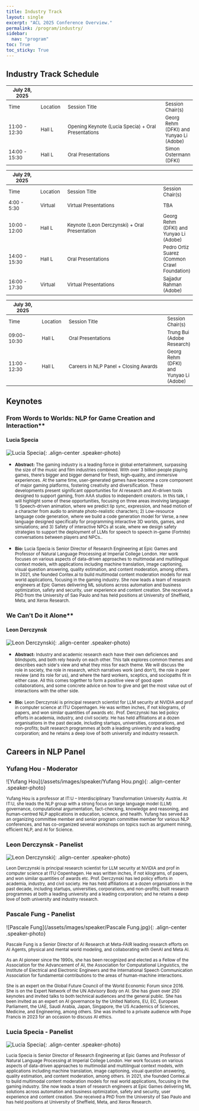 ```yaml
---
title: Industry Track
layout: single
excerpt: "ACL 2025 Conference Overview."
permalink: /program/industry/
sidebar:
  nav: "program"
toc: True
toc_sticky: True
---
```


## Industry Track Schedule 

<style>
.speaker-photo { width: 200px; height: 200px; object-fit: contain; }
table {
    width: 100%;
    font-size: small;
}
table th:first-of-type {
    width: 20%;
}
table th:nth-of-type(2) {
    width: 15%;
}
table th:nth-of-type(3) {
    width: 65%;
}
</style>

| <span>July 28, 2025</span> | | | | 
| -- | -- | -- | -- |
| Time | Location | Session Title | Session Chair(s)|
| 11:00 - 12:30 | Hall L | Opening Keynote (Lucia Specia) + Oral Presentations | Georg Rehm (DFKI) and Yunyao Li (Adobe)|
| 14:00 - 15:30 | Hall L | Oral Presentations |Simon Ostermann (DFKI) |

| <span>July 29, 2025</span> | | | |
| -- | -- | -- | -- |
| Time | Location | Session Title |Session Chair(s)|
| 4:00 - 5:30   | Virtual | Virtual Presentations | TBA |
| 10:00 - 12:00 | Hall L | Keynote (Leon Derczynski) + Oral Presentation   | Georg Rehm (DFKI) and Yunyao Li (Adobe)|
| 14:00 - 15:30 | Hall L | Oral Presentations |Pedro Ortiz Suarez (Common Crawl Foundation)  |
| 16:00 - 17:30 | Virtual | Virtual Presentations | Sajjadur Rahman (Adobe) |

| <span>July 30, 2025</span> | | | | 
| -- | -- | -- | -- |
| Time | Location | Session Title | Session Chair(s)|
| 09:00-10:30 | Hall L | Oral Presentations |Trung Bui (Adobe Research)  |
| 11:00 - 12:30 | Hall L | Careers in NLP Panel + Closing Awards | Georg Rehm (DFKI) and Yunyao Li (Adobe)|


## Keynotes

### From Words to Worlds: NLP for Game Creation and Interaction**
#### Lucia Specia

![Lucia Specia](/assets/images/speaker/Lucia_Specia.jpg){: .align-center .speaker-photo}

* <small>**Abstract:** The gaming industry is a leading force in global entertainment, surpassing the size of the
music and film industries combined. With over 3 billion people playing games, there’s bigger and bigger demand for fresh, high-quality, and immersive experiences. At the same time, user-generated games have become a core component of major gaming platforms, fostering creativity and diversification. These developments present significant opportunities for AI research and AI-driven tools designed to support gaming, from AAA studios to independent creators. In this talk, I will highlight some of these opportunities, focusing on three areas involving language: 1) Speech-driven animation, where we predict lip sync, expression, and head motion of a character from audio to animate photo-realistic characters; 2) Low-resource language code generation, where we build a code generation model for Verse, a new language designed specifically for programming interactive 3D worlds, games, and simulations; and 3) Safety of interactive NPCs at scale, where we design safety strategies to support the deployment of LLMs for speech to speech in-game (Fortnite) conversations between players and NPCs..</small>

* <small>**Bio:**  Lucia Specia is Senior Director of Research Engineering at Epic Games and Professor of Natural
Language Processing at Imperial College London. Her work focuses on various aspects of data-driven approaches to multimodal and multilingual context models, with applications including machine translation, image captioning, visual question answering, quality estimation, and content moderation, among others. In 2021, she founded Contex.ai to build multimodal content moderation models for real world
applications, focusing in the gaming industry. She now leads a team of research engineers at Epic Games delivering ML solutions across automation and business optimization, safety and security, user experience and content creation. She received a PhD from the University of Sao Paulo and has held positions at University of Sheffield, Meta, and Xerox Research.</small>


### We Can't Do it Alone**
#### Leon Derczynsk

![Leon Derczynski](/assets/images/speaker/Leon_Derczynski.jpg){: .align-center .speaker-photo}

* <small>**Abstract:** Industry and academic research each have their own deficiences and blindspots, and both rely heavily on each other. This talk explores common themes and describes each side's view and what they miss for each theme. We will discuss the role in society, the role in research, which narratives work (and don't), the role in peer review (and its role for us), and where the hard workers, sceptics, and sociopaths fit in either case. All this comes together to form a positive view of good open collaborations, and some concrete advice on how to give and get the most value out of interactions with the other side.</small>

* <small>**Bio:** Leon Derczynski is principal research scientist for LLM security at NVIDIA and prof in computer science at ITU Copenhagen. He was written inches, if not kilograms, of papers, and won similar quantities of awards etc. Prof. Derczynski has led policy efforts in academia, industry, and civil society. He has held affiliations at a dozen organisations in the past decade, including startups, universities, corporations, and non-profits; built research programmes at both a leading university and a leading corporation; and he retains a deep love of both university and industry research.
 </small>

## Careers in NLP Panel

### Yufang Hou - Moderator

![Yufang Hou](/assets/images/speaker/Yufang Hou.png){: .align-center .speaker-photo}
  
<small>Yufang Hou is a professor at IT:U – Interdisciplinary Transformation University Austria. At IT:U, she leads the NLP group with a strong focus on large language model (LLM) governance, computational argumentation, fact-checking, knowledge and reasoning, and human-centred NLP applications in education, science, and health. Yufang has served as an organizing committee member and senior program committee member for various NLP conferences, and has co-organized several workshops on topics such as argument mining, efficient NLP, and AI for Science.</small>

### Leon Derczynsk - Panelist

![Leon Derczynski](/assets/images/speaker/Leon_Derczynski.jpg){: .align-center .speaker-photo}

<small>Leon Derczynski is principal research scientist for LLM security at NVIDIA and prof in computer science at ITU Copenhagen. He was written inches, if not kilograms, of papers, and won similar quantities of awards etc. Prof. Derczynski has led policy efforts in academia, industry, and civil society. He has held affiliations at a dozen organisations in the past decade, including startups, universities, corporations, and non-profits; built research programmes at both a leading university and a leading corporation; and he retains a deep love of both university and industry research.
 </small>


### Pascale Fung - Panelist

![Pascale Fung](/assets/images/speaker/Pascale Fung.jpg){: .align-center .speaker-photo}

<small> Pascale Fung is a Senior Director of AI Research at Meta-FAIR leading research efforts on AI Agents, physical and mental world modeling, and collaborating with GenAI and Meta AI.</small>

<small>As an AI pioneer since the 1990s, she has been recognized and elected as a Fellow of the Association for the Advancement of AI, the Association for Computational Linguistics, the Institute of Electrical and Electronic Engineers and the International Speech Communication Association for fundamental contributions to the areas of human-machine interactions.</small>

<small>She is an expert on the Global Future Council of the World Economic Forum since 2016. She is on the Expert Network of the UN Advisory Body on AI. She has given over 250 keynotes and invited talks to both technical audiences and the general public. She has been invited as an expert on AI governance by the United Nations, EU, EC, European Parliament, the UAE, Saudi Arabia, Japan, Singapore, the US Academics of Sciences, Medicine, and Engineering, among others. She was invited to a private audience with Pope Francis in 2023 for an occasion to discuss AI ethics. </small>

### Lucia Specia - Panelist

![Lucia Specia](/assets/images/speaker/Lucia_Specia.jpg){: .align-center .speaker-photo}

<small> Lucia Specia is Senior Director of Research Engineering at Epic Games and Professor of Natural
Language Processing at Imperial College London. Her work focuses on various aspects of data-driven approaches to multimodal and multilingual context models, with applications including machine translation, image captioning, visual question answering, quality estimation, and content moderation, among others. In 2021, she founded Contex.ai to build multimodal content moderation models for real world
applications, focusing in the gaming industry. She now leads a team of research engineers at Epic Games delivering ML solutions across automation and business optimization, safety and security, user experience and content creation. She received a PhD from the University of Sao Paulo and has held positions at University of Sheffield, Meta, and Xerox Research.</small>
